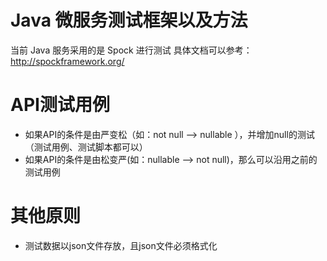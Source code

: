 # Java 微服务测试框架以及方法

当前 Java 服务采用的是 Spock 进行测试
具体文档可以参考： http://spockframework.org/

# API测试用例
- 如果API的条件是由严变松（如：not null --> nullable ），并增加null的测试（测试用例、测试脚本都可以）
- 如果API的条件是由松变严(如：nullable --> not null)，那么可以沿用之前的测试用例

# 其他原则
- 测试数据以json文件存放，且json文件必须格式化
